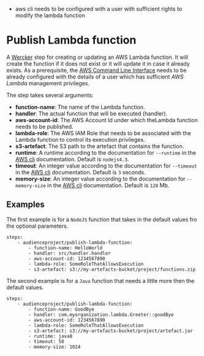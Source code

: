 - aws cli needs to be configured with a user with sufficient rights to modify the lambda function

# Publish Lambda function

A [Wercker](http://wercker.com/) step for creating or updating an AWS Lambda function. It will create the function if it does not exist or it will update it in case it already exists.
As a prerequisite, the [AWS Command Line Interface](https://aws.amazon.com/cli/) needs to be already configured with the details of a user which has sufficient _AWS Lambda_ management privileges.

The step takes several arguments:

* **function-name**: The name of the Lambda function.
* **handler**: The actual function that will be executed (handler).
* **aws-account-id**: The AWS Account Id under which theLambda function needs to be published.
* **lambda-role**: The AWS IAM Role that needs to be associated with the Lambda function to control its execution privileges.
* **s3-artefact**: The S3 path to the artefact that contains the function.
* **runtime**: A runtime according to the documentation for `--runtime` in the [AWS cli](http://docs.aws.amazon.com/cli/latest/reference/lambda/create-function.html) documentation. Default is `nodejs4.3`.
* **timeout**: An integer value according to the documentation for `--timeout` in the [AWS cli](http://docs.aws.amazon.com/cli/latest/reference/lambda/create-function.html) documentation. Default is `3` seconds.
* **memory-size**: An integer value according to the documentation for `--memory-size` in the [AWS cli](http://docs.aws.amazon.com/cli/latest/reference/lambda/create-function.html) documentation. Default is `128` Mb.

## Examples

The first example is for a `NodeJS` function that takes in the default values fro the optional parameters.

```
steps:
    - audienceproject/publish-lambda-function:
        - function-name: HelloWorld
        - handler: src/handler.handler
        - aws-account-id: 1234567890
        - lambda-role: SomeRoleThatAllowsExecution
        - s3-artefact: s3://my-artefacts-bucket/project/functions.zip      
```

The second example is for a `Java` function that needs a little more then the default values.

```
steps:
    - audienceproject/publish-lambda-function:
        - function-name: GoodBye
        - handler: com.myorganization.lambda.Greeter::goodBye
        - aws-account-id: 1234567890
        - lambda-role: SomeRoleThatAllowsExecution
        - s3-artefact: s3://my-artefacts-bucket/project/artefact.jar
        - runtime: java8
        - timeout: 50
        - memory-size: 1024      
```
